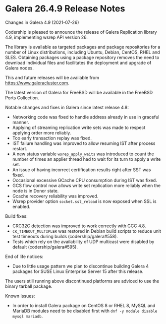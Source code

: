 # Galera 26.4.9 Release Notes

Changes in Galera 4.9 (2021-07-26)

Codership is pleased to announce the release of Galera Replication library 4.9, implementing wsrep API version 26.

The library is available as targeted packages and package repositories for a number of Linux distributions, including Ubuntu, Debian, CentOS, RHEL and SLES. Obtaining packages using a package repository removes the need to download individual files and facilitates the deployment and upgrade of Galera nodes.

This and future releases will be available from https://www.galeracluster.com.

The latest version of Galera for FreeBSD will be available in the FreeBSD Ports Collection.

Notable changes and fixes in Galera since latest release 4.8:

* Networking code was fixed to handle address already in use in graceful manner.
* Applying of streaming replication write sets was made to respect applying order more reliably.
* Too early transaction replay was fixed.
* IST failure handling was improved to allow resuming IST after process restart.
* A new status variable `wsrep_apply_waits` was introduced to count the number of times an applier thread had to wait for its turn to apply a write set.
* An issue of having incorrect certification results right after SST was fixed.
* Occasional excessive GCache CPU consumption during IST was fixed.
* GCS flow control now allows write set replication more reliably when the node is in Donor state.
* Gcache recovery reliability was improved.
* Wsrep provider option `socket.ssl_reload` is now exposed when SSL is enabled.

Build fixes:

* CRC32C detection was improved to work correctly with GCC 4.8.
* `CK_TIMEOUT_MULTIPLER` was restored in Debian build scripts to reduce unit test timeouts during builds (codership/galera#558).
* Tests which rely on the availability of UDP multicast were disabled by default (codership/galera#595).

End of life notices:

* Due to little usage pattern we plan to discontinue building Galera 4 packages for SUSE Linux Enterprise Server 15 after this release.

The users still running above discontinued platforms are adviced to use the binary tarball package.

Known Issues:

* In order to install Galera package on CentOS 8 or RHEL 8, MySQL and MariaDB modules need to be disabled first with `dnf -y module disable mysql mariadb`.
